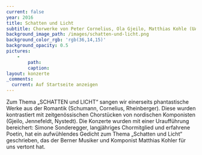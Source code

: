 ```yaml
---
current: false
year: 2016
title: Schatten und Licht
subtitle: Chorwerke von Peter Cornelius, Ola Gjeilo, Matthias Kohle (UA), Knut Nystedt, Robert Schumann u. a.
background_image_path: /images/schatten-und-licht.png
background_color_rgb: 'rgb(36,14,15)'
background_opacity: 0.5
pictures:
    -
        path:
        caption:
layout: konzerte
_comments:
  current: Auf Startseite anzeigen
---
```


Zum Thema „SCHATTEN und LICHT“ sangen wir einerseits phantastische Werke aus der Romantik (Schumann, Cornelius, Rheinberger). Diese wurden kontrastiert mit zeitgenössischen Chorstücken von nordischen Komponisten (Gjeilo, Jennefeldt, Nystedt). Die Konzerte wurden mit einer Uraufführung bereichert: Simone Sonderegger, langjähriges Chormitglied und erfahrene Poetin, hat ein aufwühlendes Gedicht zum Thema „Schatten und Licht“ geschrieben, das der Berner Musiker und Komponist Matthias Kohler für uns vertont hat.
